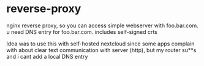 # reverse-proxy

nginx reverse proxy, so you can access simple webserver with foo.bar.com.  
u need DNS entry for foo.bar.com. includes self-signed crts

Idea was to use this with self-hosted nextcloud since some apps complain with about
clear text communication with server (http), but my router su**s and i cant add a local DNS entry
